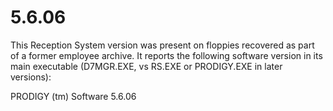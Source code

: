 # 5.6.06

This Reception System version was present on floppies recovered as part of a former employee archive.  It reports the following software version in its main executable (D7MGR.EXE, vs RS.EXE or PRODIGY.EXE in later versions):

PRODIGY (tm) Software              5.6.06



